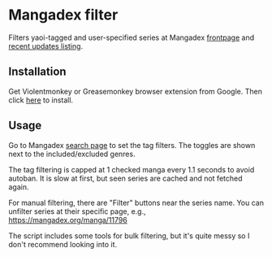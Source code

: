 # Mangadex filter

Filters yaoi-tagged and user-specified series at Mangadex [frontpage](https://mangadex.org/) and [recent updates listing](https://mangadex.org/updates).

## Installation

Get Violentmonkey or Greasemonkey browser extension from Google. Then click [here](https://github.com/nuiva/Mangadex-filter/raw/master/Mangadex-filter.user.js) to install.

## Usage

Go to Mangadex [search page](https://mangadex.org/search) to set the tag filters. The toggles are shown next to the included/excluded genres.

The tag filtering is capped at 1 checked manga every 1.1 seconds to avoid autoban. It is slow at first, but seen series are cached and not fetched again.

For manual filtering, there are "Filter" buttons near the series name. You can unfilter series at their specific page, e.g., https://mangadex.org/manga/11796

The script includes some tools for bulk filtering, but it's quite messy so I don't recommend looking into it.
